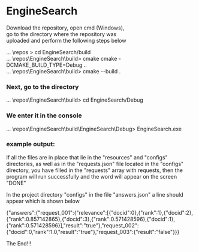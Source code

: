 # EngineSearch

Download the repository, open cmd (Windows), \
go to the directory where the repository was  \
uploaded and perform the following steps below 

... \repos > cd EngineSearch/build \
... \repos\EngineSearch\build> cmake cmake -DCMAKE_BUILD_TYPE=Debug .. \
... \repos\EngineSearch\build> cmake --build . 

### Next, go to the directory 
... \repos\EngineSearch\build> cd EngineSearch/Debug 
### We enter it in the console 
... \repos\EngineSearch\build\EngineSearch\Debug> EngineSearch.exe 

### example output: 
If all the files are in place that lie in the "resources" and "configs" directories, as well as in the "requests.json" file located in the "configs" directory, you have filled in the "requests" array with requests, then the program will run successfully and the word will appear on the screen "DONE"

In the project directory "configs" in the file "answers.json" a line should appear which is shown below

{"answers":{"request_001":{"relevance":[{"docid":0},{"rank":1},{"docid":2},{"rank":0.857142865},{"docid":3},{"rank":0.571428596},{"docid":1},{"rank":0.571428596}],"result":"true"},"request_002":{"docid":0,"rank":1.0,"result":"true"},"request_003":{"result":"false"}}}

The End!!!